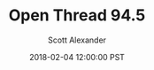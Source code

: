 ---
layout: podcast
title: "Open Thread 94.5"
author: Scott Alexander
description: https://slatestarcodex.com/2018/02/04/open-thread-94-5/
date: 2018-02-04 12:00:00 PST
length: 86212
duration: 21
guid: open-thread-94-5
---